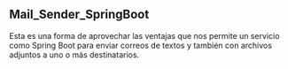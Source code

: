 ## Mail_Sender_SpringBoot 

Esta es una forma de aprovechar las ventajas que nos permite un servicio como Spring Boot para enviar correos de textos y también con archivos adjuntos a uno o más destinatarios.